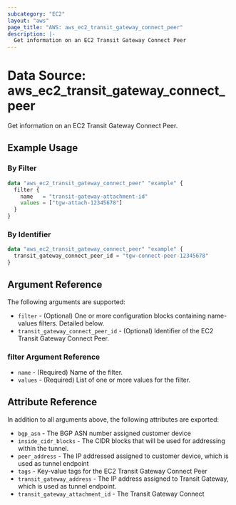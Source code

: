 ```yaml
---
subcategory: "EC2"
layout: "aws"
page_title: "AWS: aws_ec2_transit_gateway_connect_peer"
description: |-
  Get information on an EC2 Transit Gateway Connect Peer
---
```


# Data Source: aws_ec2_transit_gateway_connect_peer

Get information on an EC2 Transit Gateway Connect Peer.

## Example Usage

### By Filter

```terraform
data "aws_ec2_transit_gateway_connect_peer" "example" {
  filter {
    name   = "transit-gateway-attachment-id"
    values = ["tgw-attach-12345678"]
  }
}
```

### By Identifier

```terraform
data "aws_ec2_transit_gateway_connect_peer" "example" {
  transit_gateway_connect_peer_id = "tgw-connect-peer-12345678"
}
```

## Argument Reference

The following arguments are supported:

* `filter` - (Optional) One or more configuration blocks containing name-values filters. Detailed below.
* `transit_gateway_connect_peer_id` - (Optional) Identifier of the EC2 Transit Gateway Connect Peer.

### filter Argument Reference

* `name` - (Required) Name of the filter.
* `values` - (Required) List of one or more values for the filter.

## Attribute Reference

In addition to all arguments above, the following attributes are exported:

* `bgp_asn` - The BGP ASN number assigned customer device
* `inside_cidr_blocks` - The CIDR blocks that will be used for addressing within the tunnel.
* `peer_address` - The IP addressed assigned to customer device, which is used as tunnel endpoint
* `tags` - Key-value tags for the EC2 Transit Gateway Connect Peer
* `transit_gateway_address` - The IP address assigned to Transit Gateway, which is used as tunnel endpoint.
* `transit_gateway_attachment_id` - The Transit Gateway Connect
